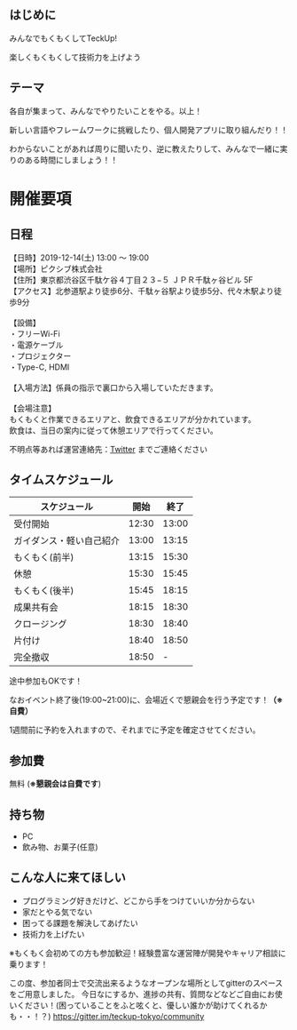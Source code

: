 ## はじめに
みんなでもくもくしてTeckUp!

楽しくもくもくして技術力を上げよう

## テーマ
各自が集まって、みんなでやりたいことをやる。以上！

新しい言語やフレームワークに挑戦したり、個人開発アプリに取り組んだり！！

わからないことがあれば周りに聞いたり、逆に教えたりして、みんなで一緒に実りのある時間にしましょう！！

# 開催要項

## 日程

【日時】2019-12-14(土) 13:00 ～ 19:00 </br>
【場所】ピクシブ株式会社</br>
【住所】東京都渋谷区千駄ケ谷４丁目２３−５ ＪＰＲ千駄ヶ谷ビル 5F</br>
【アクセス】北参道駅より徒歩6分、千駄ヶ谷駅より徒歩5分、代々木駅より徒歩9分</br>
</br>
【設備】</br>
・フリーWi-Fi</br>
・電源ケーブル</br>
・プロジェクター</br>
・Type-C, HDMI</br>
</br>
【入場方法】係員の指示で裏口から入場していただきます。</br>
</br>
【会場注意】</br>
もくもくと作業できるエリアと、飲食できるエリアが分かれています。</br>
飲食は、当日の案内に従って休憩エリアで行ってください。</br>


不明点等あれば運営連絡先：[Twitter](https://twitter.com/teckup_tokyo) までご連絡ください

## タイムスケジュール

| スケジュール             | 開始  | 終了  |
| ---------------- | ----- | ----- |
| 受付開始         | 12:30 | 13:00 |
| ガイダンス・軽い自己紹介  | 13:00 | 13:15 |
| もくもく(前半)           | 13:15 | 15:30 |
| 休憩 | 15:30 | 15:45 |
| もくもく(後半)| 15:45 | 18:15 |
| 成果共有会 | 18:15 | 18:30 |
| クロージング| 18:30 | 18:40 |
| 片付け         | 18:40 | 18:50 |
| 完全撤収         | 18:50 | - |

途中参加もOKです！

なおイベント終了後(19:00~21:00)に、会場近くで懇親会を行う予定です！**（※自費）**

1週間前に予約を入れますので、それまでに予定を確定させてください。

## 参加費

無料 (**※懇親会は自費です**)

## 持ち物

- PC
- 飲み物、お菓子(任意)

## こんな人に来てほしい
- プログラミング好きだけど、どこから手をつけていいか分からない
- 家だとやる気でない
- 困ってる課題を解決してあげたい
- 技術力を上げたい

※もくもく会初めての方も参加歓迎！経験豊富な運営陣が開発やキャリア相談に乗ります！

この度、参加者同士で交流出来るようなオープンな場所としてgitterのスペースをご用意しました。
今日なにするか、進捗の共有、質問などなどご自由にお使いください！(困っていることをふと呟くと、優しい誰かが助けてくれるかも・・！？)
https://gitter.im/teckup-tokyo/community
